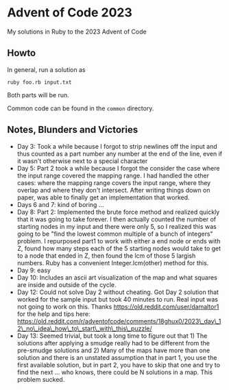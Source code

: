 Advent of Code 2023
============================

My solutions in Ruby to the 2023 Advent of Code

Howto
---------
In general, run a solution as

```console
ruby foo.rb input.txt
```

Both parts will be run.

Common code can be found in the `common` directory.

Notes, Blunders and Victories
--------------------------------

* Day 3: Took a while because I forgot to strip newlines off the input and thus counted as a part number
  any number at the end of the line, even if it wasn't otherwise next to a special character
* Day 5: Part 2 took a while because I forgot the consider the case where the input range covered
  the mapping range.  I had handled the other cases: where the mapping range covers the input range,
  where they overlap and where they don't intersect. After writing things down on paper, was able to
  finally get an implementation that worked.
* Days 6 and 7: kind of boring ...
* Day 8: Part 2: Implemented the brute force method and realized quickly that it was going to take
  forever. I then actually counted the number of starting nodes in my input and there were only 5,
  so I realized this was going to be "find the lowest common multiple of a bunch of integers" problem.
  I repurposed part1 to work with either a end node or ends with Z, found how many steps each of the
  5 starting nodes would take to get to a node that ended in Z, then found the lcm of those 5 largish
  numbers. Ruby has a convenient Integer.lcm(other) method for this.
* Day 9: easy
* Day 10: Includes an ascii art visualization of the map and what squares are inside and outside
  of the cycle.
* Day 12: Could not solve Day 2 without cheating.  Got Day 2 solution that worked for the sample input
  but took 40 minutes to run. Real input was not going to work on this.
  Thanks https://old.reddit.com/user/damaltor1 for the help and tips
  here: https://old.reddit.com/r/adventofcode/comments/18ghux0/2023\_day\_12\_no\_idea\_how\_to\_start\_with\_this\_puzzle/
* Day 13: Seemed trivial, but took a long time to figure out that 1) The solutions after applying a smudge really
  had to be different from the pre-smudge solutions and 2) Many of the maps have more than one solution and there
  is an unstated assumption that in part 1, you use the first available solution, but in part 2, you have to
  skip that one and try to find the next ... who knows, there could be N solutions in a map.  This problem
  sucked.
